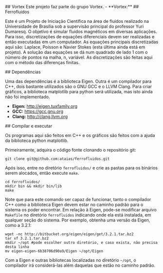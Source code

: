 <a name="Vortex"/>
## Vortex
Este projeto faz parte do grupo Vortex.
- **Vortex:** <http://www.vortex.unb.br>

<a name="Ferrofluidos"/>
## Ferrofluidos

Este é um Projeto de Iniciação Científica na área de fluidos realizado na Universidade de Brasília sob a supervisão principal do professor Yuri Dumaresq. O objetivo é simular fluidos magnéticos em diversas aplicações. Para isso, discretizações de equações diferenciais devem ser realizadas e então executadas em um computador. As equações principais discretizadas aqui são: Laplace, Poisson e Navier Stokes (esta última ainda está em projeto). A solução das equações se dá num quadrado de lado 1 com o número de pontos na malha, n, variável. As discretizações são feitas aqui com o método das diferenças finitas.

<a name="Dependências"/>
## Dependências

Uma das dependências é a biblioteca Eigen. Outra é um compilador para C++, dois bastante utilizados são o GNU GCC e o LLVM Clang. Para criar gráficos, a biblioteca matplotlib para python será utilizada, mas isto ainda não foi implementado.

- **Eigen:** <http://eigen.tuxfamily.org>
- **GCC:** <https://gcc.gnu.org>
- **Clang:** <http://clang.llvm.org>

<a name="Como compilar e executar"/>
## Compilar e executar

Os programas aqui são feitos em C++ e os gráficos são feitos com a ajuda da biblioteca python matplotlib. 

Primeiramente, adquira o código fonte clonando o repositório git:

	git clone git@github.com:ataias/ferrofluidos.git

Após isso, entre no diretório `ferrofluidos/` e crie as pastas para os binários serem alocados, então execute `make`.

	cd ferrofluidos/
	mkdir bin && mkdir bin/lib
	make

Note que para este comando ser capaz de funcionar, tanto o compilador C++ como a biblioteca Eigen devem estar no caminho padrão para o sistema os poder encontrar. Em relação à Eigen, pode-se modificar arquivo `Makefile` no diretório `ferrofluidos` indicando onde ela está instalada, em qualquer seção do sistema. Por exemplo, obtenha uma versão da Eigen, como a 3.2.1:

	wget -nc http://bitbucket.org/eigen/eigen/get/3.2.1.tar.bz2
	tar xf 3.2.1.tar.bz2
	mkdir ~/opt #pode escolher outro diretório, e caso exista, não precisa desta linha
	mv eigen-eigen-6b38706d90a9/Eigen ~/opt/Eigen

Com a Eigen e outras bibliotecas localizadas no diretório `~/opt`, o compilador irá considerá-las além daquelas que estão no caminho padrão. 